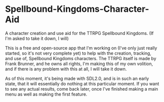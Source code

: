 # Spellbound-Kingdoms-Character-Aid
A character creation and use aid for the TTRPG Spellbound Kingdoms. (If I'm asked to take it down, I will)

This is a free and open-source app that I'm working on (I've only just really started, so it's not very complete yet) to help with the creation, tracking, and use of, Spellbound Kingdoms characters. The TTRPG itself is made by Frank Brunner, and he owns all rights, I'm making this of my own volition, and if there is any problem with this at all, I will take it down.

As of this moment, it's being made with SDL2.0, and is in such an early state, that it will essentially do nothing at this particular moment. If you want to see any actual results, come back later, once I've finished making a main menu as well as making the first feature.
